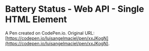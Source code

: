 # Battery Status - Web API - Single HTML Element

A Pen created on CodePen.io. Original URL: [https://codepen.io/luisangelmaciel/pen/xxJKogN](https://codepen.io/luisangelmaciel/pen/xxJKogN).

